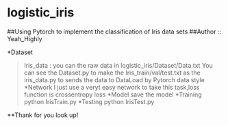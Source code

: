 # logistic_iris
##Using Pytorch to implement the classification of Iris data sets
##Author :: Yeah_Highly

*Dataset 
  >Iris_data : you can the raw data in logistic_iris/Dataset/Data.txt
  >You can see the Dataset.py to make the Iris_train/val/test.txt
  >as the iris_data.py to sends the data to DataLoad by Pytorch data style
*Network
  >I just use a veryt easy network to take this task,loss function is crossentropy loss
*Model
  >save the model
*Training 
  >python IrisTrain.py
*Testing 
  >python IrisTest.py
  
**Thank for you look up!
